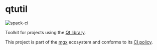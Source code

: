 # qtutil

![spack-ci](https://github.com/LIHPC-Computational-Geometry/qtutil/actions/workflows/spack-ci.yml/badge.svg)

Toolkit for projects using the [Qt library](https://www.qt.io/).

This project is part of the [mgx](https://github.com/LIHPC-Computational-Geometry/mgx) ecosystem and conforms to its [CI policy](https://github.com/LIHPC-Computational-Geometry/spack_recipes_meshing#ci-and-versioning-policy-of-mgx-ecosystem-projects).
